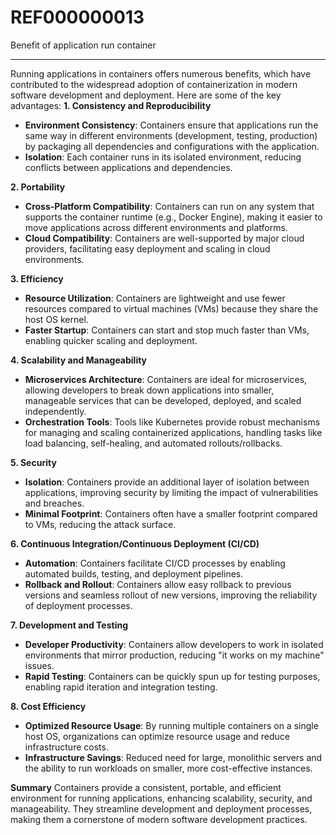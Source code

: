 # REF000000013
Benefit of application run container

----------

Running applications in containers offers numerous benefits, which have contributed to the widespread adoption of containerization in modern software development and deployment. Here are some of the key advantages:
**1. Consistency and Reproducibility**

- **Environment Consistency**: Containers ensure that applications run the same way in different environments (development, testing, production) by packaging all dependencies and configurations with the application.
- **Isolation**: Each container runs in its isolated environment, reducing conflicts between applications and dependencies.

**2. Portability**

- **Cross-Platform Compatibility**: Containers can run on any system that supports the container runtime (e.g., Docker Engine), making it easier to move applications across different environments and platforms.
- **Cloud Compatibility**: Containers are well-supported by major cloud providers, facilitating easy deployment and scaling in cloud environments.

**3. Efficiency**

- **Resource Utilization**: Containers are lightweight and use fewer resources compared to virtual machines (VMs) because they share the host OS kernel.
- **Faster Startup**: Containers can start and stop much faster than VMs, enabling quicker scaling and deployment.

**4. Scalability and Manageability**

- **Microservices Architecture**: Containers are ideal for microservices, allowing developers to break down applications into smaller, manageable services that can be developed, deployed, and scaled independently.
- **Orchestration Tools**: Tools like Kubernetes provide robust mechanisms for managing and scaling containerized applications, handling tasks like load balancing, self-healing, and automated rollouts/rollbacks.

**5. Security**

- **Isolation**: Containers provide an additional layer of isolation between applications, improving security by limiting the impact of vulnerabilities and breaches.
- **Minimal Footprint**: Containers often have a smaller footprint compared to VMs, reducing the attack surface.

**6. Continuous Integration/Continuous Deployment (CI/CD)**

- **Automation**: Containers facilitate CI/CD processes by enabling automated builds, testing, and deployment pipelines.
- **Rollback and Rollout**: Containers allow easy rollback to previous versions and seamless rollout of new versions, improving the reliability of deployment processes.

**7. Development and Testing**

- **Developer Productivity**: Containers allow developers to work in isolated environments that mirror production, reducing "it works on my machine" issues.
- **Rapid Testing**: Containers can be quickly spun up for testing purposes, enabling rapid iteration and integration testing.

**8. Cost Efficiency**

- **Optimized Resource Usage**: By running multiple containers on a single host OS, organizations can optimize resource usage and reduce infrastructure costs.
- **Infrastructure Savings**: Reduced need for large, monolithic servers and the ability to run workloads on smaller, more cost-effective instances.

**Summary**
Containers provide a consistent, portable, and efficient environment for running applications, enhancing scalability, security, and manageability. They streamline development and deployment processes, making them a cornerstone of modern software development practices.

